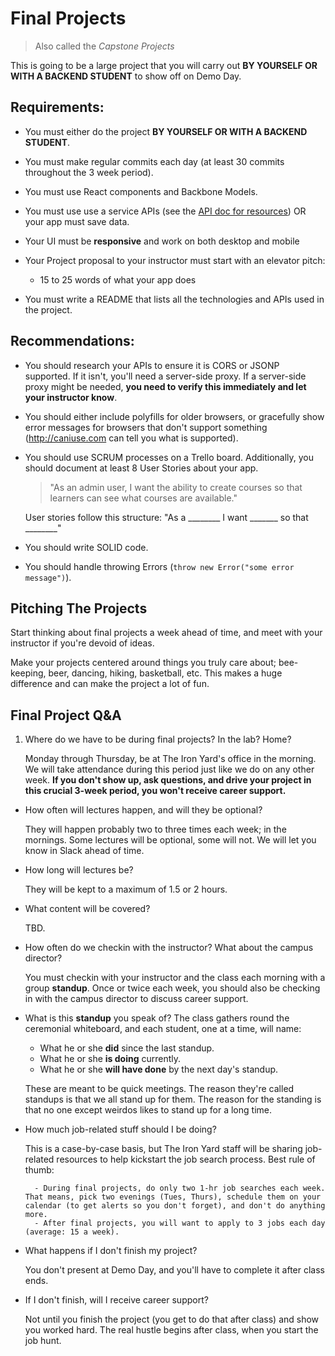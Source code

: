 # Final Projects

> Also called the *Capstone Projects*

This is going to be a large project that you will carry out **BY YOURSELF OR WITH A BACKEND STUDENT** to show off on Demo Day.

## Requirements:
- You must either do the project **BY YOURSELF OR WITH A BACKEND STUDENT**.
- You must make regular commits each day (at least 30 commits throughout the 3 week period).
- You must use React components and Backbone Models.
- You must use use a service APIs (see the [API doc for resources](./APIs.md)) OR your app must save data.
- Your UI must be **responsive** and work on both desktop and mobile
- Your Project proposal to your instructor must start with an elevator pitch:
    - 15 to 25 words of what your app does

- You must write a README that lists all the technologies and APIs used in the project.

## Recommendations:
- You should research your APIs to ensure it is CORS or JSONP supported. If it isn't, you'll need a server-side proxy. If a server-side proxy might be needed, **you need to verify this immediately and let your instructor know**.
- You should either include polyfills for older browsers, or gracefully show error messages for browsers that don't support something (http://caniuse.com can tell you what is supported).
- You should use SCRUM processes on a Trello board. Additionally, you should document at least 8 User Stories about your app.

    > "As an admin user, I want the ability to create courses so that learners can see what courses are available."

    User stories follow this structure: "As a ________ I want _______ so that ________"

- You should write SOLID code.
- You should handle throwing Errors (`throw new Error("some error message")`).


## Pitching The Projects

Start thinking about final projects a week ahead of time, and meet with your instructor if you're devoid of ideas.

Make your projects centered around things you truly care about; bee-keeping, beer, dancing, hiking, basketball, etc. This makes a huge difference and can make the project a lot of fun.


## Final Project Q&A

1. Where do we have to be during final projects? In the lab? Home?

    Monday through Thursday, be at The Iron Yard's office in the morning. We will take attendance during this period just like we do on any other week. **If you don't show up, ask questions, and drive your project in this crucial 3-week period, you won't receive career support.**

- How often will lectures happen, and will they be optional?

    They will happen probably two to three times each week; in the mornings. Some lectures will be optional, some will not. We will let you know in Slack ahead of time.

- How long will lectures be?

    They will be kept to a maximum of 1.5 or 2 hours.

- What content will be covered?

    TBD.

- How often do we checkin with the instructor? What about the campus director?

    You must checkin with your instructor and the class each morning with a group **standup**. Once or twice each week, you should also be checking in with the campus director to discuss career support.

- What is this **standup** you speak of?
  The class gathers round the ceremonial whiteboard, and each student, one at a time, will name:
    - What he or she **did** since the last standup.
    - What he or she **is doing** currently.
    - What he or she **will have done** by the next day's standup.

  These are meant to be quick meetings. The reason they're called standups is that we all stand up for them. The reason for the standing is that no one except weirdos likes to stand up for a long time.

- How much job-related stuff should I be doing?

    This is a case-by-case basis, but The Iron Yard staff will be sharing job-related resources to help kickstart the job search process. Best rule of thumb:

        - During final projects, do only two 1-hr job searches each week. That means, pick two evenings (Tues, Thurs), schedule them on your calendar (to get alerts so you don't forget), and don't do anything more.
        - After final projects, you will want to apply to 3 jobs each day (average: 15 a week).

- What happens if I don't finish my project?

    You don't present at Demo Day, and you'll have to complete it after class ends.

- If I don't finish, will I receive career support?

    Not until you finish the project (you get to do that after class) and show you worked hard. The real hustle begins after class, when you start the job hunt.

